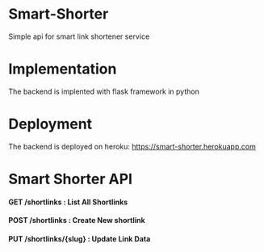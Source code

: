 # Smart-Shorter
Simple api for smart link shortener service

# Implementation
The backend is implented with flask framework in python

# Deployment
The backend is deployed on heroku:  https://smart-shorter.herokuapp.com

# Smart Shorter API

#### GET /shortlinks : List All Shortlinks
#### POST /shortlinks : Create New shortlink
#### PUT /shortlinks/{slug} : Update Link Data
